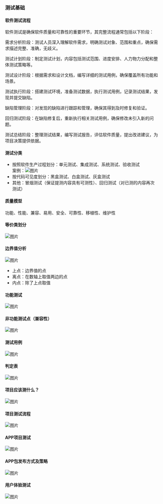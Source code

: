 ### **测试基础**
#### **软件测试流程**
软件测试是确保软件质量和可靠性的重要环节，其完整流程通常包括以下阶段：

需求分析阶段：测试人员深入理解软件需求，明确测试对象、范围和重点，确保需求描述完整、准确，无歧义。 

测试计划阶段：制定测试计划，内容包括测试范围、进度安排、人力物力分配和整体测试策略等。 

测试设计阶段：根据需求和设计文档，编写详细的测试用例，确保覆盖所有功能和场景。 

测试执行阶段：搭建测试环境，准备测试数据，执行测试用例，记录测试结果，发现并提交缺陷。 

缺陷管理阶段：对发现的缺陷进行跟踪和管理，确保其得到及时修复和验证。 

回归测试阶段：在缺陷修复后，重新执行相关测试用例，确保修改未引入新的问题。 

测试总结阶段：整理测试结果，编写测试报告，评估软件质量，提出改进建议，为项目决策提供依据。 
#### **测试分类**
* 按照软件生产过程划分：单元测试、集成测试、系统测试、验收测试  
  案例：![图片](..\img\1.png)
* 按代码可见度划分：黑盒测试、白盒测试、灰盒测试
* 其他：冒烟测试（保证提测内容具有可测性）、回归测试（对已测的内容再次测试）  
#### **质量模型**  
功能、性能、兼容、易用、安全、可靠性、移植性、维护性
#### **等价类划分** 
![图片](..\img\2.png)
#### **边界值分析** 
![图片](..\img\3.png)
* 上点：边界值的点
* 离点：在数轴上取值两边的点
* 内点：除了上点取值
#### **功能测试**
![图片](..\img\11.png)
#### **非功能测试点（兼容性）**
![图片](..\img\4.png)
#### **测试用例**
![图片](..\img\5.png)
#### **判定表**
![图片](..\img\6.png)
#### **项目应该测什么？**
![图片](..\img\7.png)
#### **项目测试流程**
![图片](..\img\8.png)
#### **APP项目测试**
![图片](..\img\9.png)
#### **APP包发布方式及策略**
![图片](..\img\10.png)
#### **用户体验测试**
![图片](..\img\12.png)
